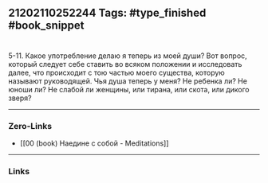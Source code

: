 21202110252244
Tags: #type_finished #book_snippet 
---
# 

 5-11. Какое употребление делаю я теперь из моей души? Вот вопрос, который следует себе ставить во всяком положении и исследовать далее, что происходит с тою частью моего существа, которую называют руководящей. Чья душа теперь у меня? Не ребенка ли? Не юноши ли? Не слабой ли женщины, или тирана, или скота, или дикого зверя?  

---
### Zero-Links
 - [[00 (book) Наедине с собой - Meditations]]
---
### Links
